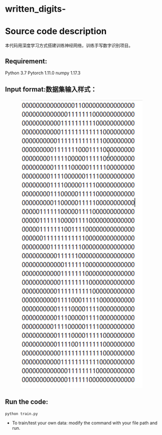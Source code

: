 # written_digits-

# Source code description

本代码用深度学习方式搭建训练神经网络，训练手写数字识别项目。
## Requirement:

Python 3.7 
Pytorch 1.11.0
numpy 1.17.3

## Input format:数据集输入样式：

<p align="center">
  <img src="./fig/data.png" width="400"/>
</p>



## Run the code:

`python train.py `

- To train/test your own data: modify the command with your file path and run.
